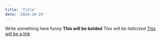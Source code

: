 ```yaml
---
title: 'Title'
date: '2024-10-29'
---
```


Write something here funny
**This will be bolded**
*This will be italicized*
[This will be a link](https//:and-this-will-be-where-it's-linked-to)